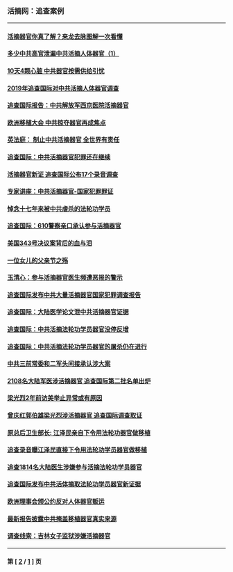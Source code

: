 ### 活摘网：追查案例
---
#### [活摘器官你真了解？来龙去脉图解一次看懂](../../pages/nf5880/n13013820.md?06140430) 
#### [多少中共高官泄漏中共活摘人体器官（1）](../../pages/nf5880/n12671234.md?06140430) 
#### [10天4颗心脏 中共器官按需供给引忧](../../pages/nf5880/n12326366.md?06140430) 
#### [2019年追查国际对中共活摘人体器官调查](../../pages/nf5880/n11917733.md?06140430) 
#### [追查国际报告：中共解放军西京医院活摘器官](../../pages/nf5880/n11838359.md?06140430) 
#### [欧洲移植大会 中共掠夺器官再成焦点](../../pages/nf5880/n11538883.md?06140430) 
#### [英法庭： 制止中共活摘器官 全世界有责任](../../pages/nf5880/n11330691.md?06140430) 
#### [追查国际：中共活摘器官犯罪还在继续](../../pages/nf5880/n11218301.md?06140430) 
#### [活摘器官新证 追查国际公布17个录音调查](../../pages/nf5880/n10897744.md?06140430) 
#### [专家讲座：中共活摘器官-国家犯罪罪证](../../pages/nf5880/n8828153.md?06140430) 
#### [悼念十七年来被中共虐杀的法轮功学员](../../pages/nf5880/n8124823.md?06140430) 
#### [追查国际：610警察亲口承认参与活摘器官](../../pages/nf5880/n8109067.md?06140430) 
#### [美国343号决议案背后的血与泪](../../pages/nf5880/n8020684.md?06140430) 
#### [一位女儿的父亲节之殇](../../pages/nf5880/n8014122.md?06140430) 
#### [玉清心：参与活摘器官医生频遭恶报的警示](../../pages/nf5880/n4637546.md?06140430) 
#### [追查国际发布中共大量活摘器官国家犯罪调查报告](../../pages/nf5880/n4613428.md?06140430) 
#### [追查国际：大陆医学论文泄中共活摘器官证据](../../pages/nf5880/n4608794.md?06140430) 
#### [追查国际：中共活摘法轮功学员器官没停反增](../../pages/nf5880/n4584075.md?06140430) 
#### [追查国际：中共活摘法轮功学员器官的屠杀仍在进行](../../pages/nf5880/n4299154.md?06140430) 
#### [中共三前常委和二军头间接承认涉大案](../../pages/nf5880/n4286244.md?06140430) 
#### [2108名大陆军医涉活摘器官 追查国际第二批名单出炉](../../pages/nf5880/n4284769.md?06140430) 
#### [梁光烈2年前访美举止异常或有原因](../../pages/nf5880/n4279686.md?06140430) 
#### [曾庆红郭伯雄梁光烈涉活摘器官 追查国际调查取证](../../pages/nf5880/n4278462.md?06140430) 
#### [原总后卫生部长: 江泽民亲自下令用法轮功器官做移植](../../pages/nf5880/n4263864.md?06140430) 
#### [追查录音曝江泽民直接下令用法轮功学员器官做移植](../../pages/nf5880/n4261268.md?06140430) 
#### [追查1814名大陆医生涉嫌参与活摘法轮功学员器官](../../pages/nf5880/n4259055.md?06140430) 
#### [追查国际发布中共活体摘取法轮功学员器官新证据](../../pages/nf5880/n4258255.md?06140430) 
#### [欧洲理事会颁公约反对人体器官贩运](../../pages/nf5880/n4206955.md?06140430) 
#### [最新报告披露中共掩盖移植器官真实来源](../../pages/nf5880/n4140084.md?06140430) 
#### [调查线索：吉林女子监狱涉嫌活摘器官](../../pages/nf5880/n4044366.md?06140430) 

---
#### 第 [ [2](./2.md?06140430) / [1](./1.md?06140430) ] 页
